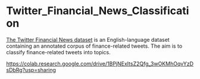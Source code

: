 # Twitter_Financial_News_Classification
<a href="https://www.kaggle.com/datasets/sulphatet/twitter-financial-news" target="_blank">The Twitter Financial News dataset</a> is an English-language dataset containing an annotated corpus of finance-related tweets.  The aim is to classify finance-related tweets into topics.

https://colab.research.google.com/drive/1BPjNExItsZ2Qfg_3wOKMhOqvYzDsDbRg?usp=sharing
